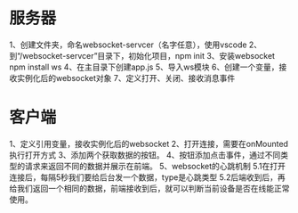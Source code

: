 # 服务器
1、创建文件夹，命名websocket-servcer（名字任意），使用vscode
2、到“/websocket-servcer”目录下，初始化项目，npm init
3、安装websocket npm install ws
4、在主目录下创建app.js
5、导入ws模块
6、创建一个变量，接收实例化后的websocket对象
7、定义打开、关闭、接收消息事件

# 客户端
1、定义引用变量，接收实例化后的websocket
2、打开连接，需要在onMounted执行打开方式
3、添加两个获取数据的按钮。
4、按钮添加点击事件，通过不同类型的请求来返回不同的数据并展示在前端。
5、websocket的心跳机制
    5.1在打开连接后，每隔5秒我们要给后台发一个数据，type是心跳类型
    5.2后端收到后，再给我们返回一个相同的数据，前端接收到后，就可以判断当前设备是否在线能正常使用。